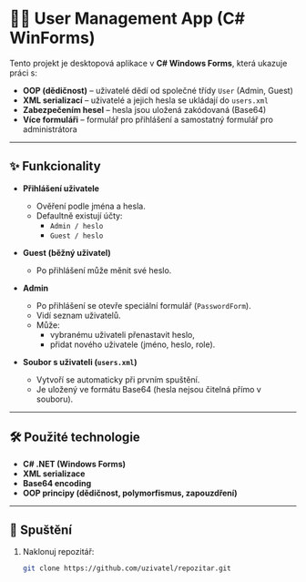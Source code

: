 # 🧑‍💻 User Management App (C# WinForms)

Tento projekt je desktopová aplikace v **C# Windows Forms**, která ukazuje práci s:
- **OOP (dědičnost)** – uživatelé dědí od společné třídy `User` (Admin, Guest)  
- **XML serializací** – uživatelé a jejich hesla se ukládají do `users.xml`  
- **Zabezpečením hesel** – hesla jsou uložená zakódovaná (Base64)  
- **Více formuláři** – formulář pro přihlášení a samostatný formulář pro administrátora  

---

## ✨ Funkcionality

- **Přihlášení uživatele**
  - Ověření podle jména a hesla.
  - Defaultně existují účty:  
    - `Admin / heslo`  
    - `Guest / heslo`

- **Guest (běžný uživatel)**
  - Po přihlášení může měnit své heslo.  

- **Admin**
  - Po přihlášení se otevře speciální formulář (`PasswordForm`).
  - Vidí seznam uživatelů.
  - Může:
    - vybranému uživateli přenastavit heslo,  
    - přidat nového uživatele (jméno, heslo, role).  

- **Soubor s uživateli (`users.xml`)**
  - Vytvoří se automaticky při prvním spuštění.
  - Je uložený ve formátu Base64 (hesla nejsou čitelná přímo v souboru).

---

## 🛠️ Použité technologie
- **C# .NET (Windows Forms)**  
- **XML serializace**  
- **Base64 encoding**  
- **OOP principy (dědičnost, polymorfismus, zapouzdření)**  

---

## 🚀 Spuštění
1. Naklonuj repozitář:
   ```bash
   git clone https://github.com/uzivatel/repozitar.git
